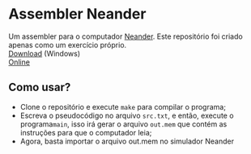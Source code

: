 # Assembler Neander

Um assembler para o computador [Neander](https://www.inf.ufrgs.br/arq/wiki/doku.php?id=neander).
Este repositório foi criado apenas como um exercício próprio.  
[Download](https://www.inf.ufrgs.br/arq/wiki/lib/exe/fetch.php?media=wneander.zip) (Windows)  
[Online](https://www.inf.ufrgs.br/~johann/neander2024/)

## Como usar?

* Clone o repositório e execute `make` para compilar o programa;    
* Escreva o pseudocódigo no arquivo `src.txt`, e então, execute o programa`main`, isso irá gerar o arquivo `out.mem` que contém as instruções para que o computador leia;
* Agora, basta importar o arquivo out.mem no simulador Neander 
